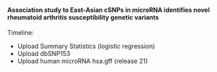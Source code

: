 #### Association study to East-Asian cSNPs in microRNA identifies novel rheumatoid arthritis susceptibility genetic variants
Timeline: 

* Upload Summary Statistics (logistic regression)
* Upload dbSNP153
* Upload human microRNA hsa.gff (release 21)
